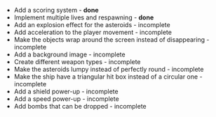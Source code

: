- Add a scoring system - **done**
- Implement multiple lives and respawning - **done**
- Add an explosion effect for the asteroids  - incomplete
- Add acceleration to the player movement - incomplete
- Make the objects wrap around the screen instead of disappearing - incomplete
- Add a background image - incomplete
- Create different weapon types - incomplete
- Make the asteroids lumpy instead of perfectly round - incomplete
- Make the ship have a triangular hit box instead of a circular one - incomplete
- Add a shield power-up - incomplete
- Add a speed power-up - incomplete
- Add bombs that can be dropped - incomplete